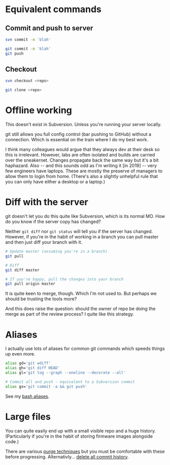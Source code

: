 # Equivalent commands
## Commit and push to server

```bash
svn commit -m 'blah'
```

```bash
git commit -m 'blah'
git push
```

## Checkout

```bash
svn checkout <repo>
```

```bash
git clone <repo>
```

# Offline working
This doesn't exist in Subversion. Unless you're running your server locally.

git still allows you full config control (bar pushing to GitHub) without a
connection. Which is essential on the train where I do my best work.

I think many colleagues would argue that they always dev at their desk so this
is irrelevant. However, labs are often isolated and builds are carried over the
sneakernet. Changes propagate back the same way but it's a bit haphazard. Also
-- and this sounds odd as I'm writing it [in 2019] -- very few engineers have laptops.
These are mostly the preserve of managers to allow them to login from home.
(There's also a slightly unhelpful rule that you can only have either a desktop
or a laptop.)

# Diff with the server
git doesn't let you do this quite like Subversion, which is its normal MO. How
do you know if the server copy has changed?

Neither ```git diff``` nor ```git status``` will tell you if the server has
changed. However, if you're in the habit of working in a branch you can pull
master and then just diff your branch with it.

```bash
# Update master (assuming you're in a branch)
git pull

# Diff
git diff master

# If you're happy, pull the changes into your branch
git pull origin master
```

It is quite keen to merge, though. Which I'm not used to. But perhaps we should
be trusting the tools more?

And this does raise the question: should the owner of repo be doing the merge
as part of the review process? I quite like this strategy.

# Aliases
I actually use lots of aliases for common git commands which speeds things up even more.

```bash
alias gd='git wdiff'
alias gh='git diff HEAD'
alias gl='git log --graph --oneline --decorate --all'

# Commit all and push - equivalent to a Subversion commit
alias gx='git commit -a && git push'
```

See my [bash aliases](https://github.com/deanturpin/config).

# Large files
You can quite easily end up with a small visible repo and a huge history.
(Particularly if you're in the habit of storing firmware images alongside
code.)

There are various [purge techniques](https://github.com/cmaitchison/git_diet)
but you must be comfortable with these before progressing. Alternativly...
[delete all commit
history](http://stackoverflow.com/questions/13716658/how-to-delete-all-commit-history-in-github#26000395).
